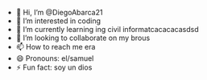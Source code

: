 - 👋 Hi, I’m @DiegoAbarca21
- 👀 I’m interested in coding
- 🌱 I’m currently learning ing civil informatcacacacasdsd
- 💞️ I’m looking to collaborate on my brous
- 📫 How to reach me era
- 😄 Pronouns: el/samuel
- ⚡ Fun fact: soy un dios

<!---
DiegoAbarca21/DiegoAbarca21 is a ✨ special ✨ repository because its `README.md` (this file) appears on your GitHub profile.
You can click the Preview link to take a look at your changes.
--->
